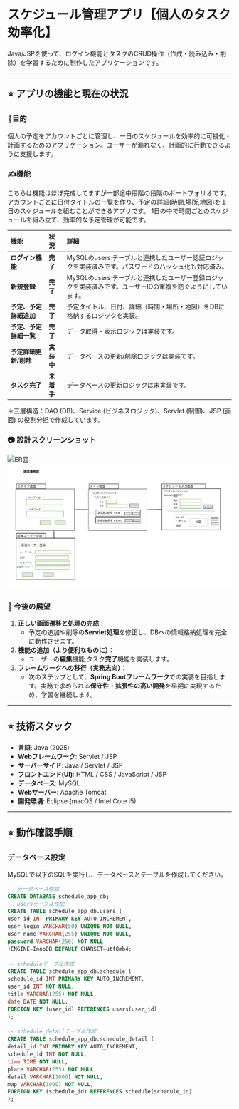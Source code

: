 

# スケジュール管理アプリ【個人のタスク効率化】

Java/JSPを使って、ログイン機能とタスクのCRUD操作（作成・読み込み・削除）を学習するために制作したアプリケーションです。

---

## ⭐️ アプリの機能と現在の状況

### 🚀目的

個人の予定をアカウントごとに管理し、一日のスケジュールを効率的に可視化・計画するためのアプリケーション。ユーザーが漏れなく、計画的に行動できるように支援します。


### ✍️機能

こちらは機能はほぼ完成してますが一部途中段階の段階のポートフォリオです。
アカウントごとに日付タイトルの一覧を作り、予定の詳細(時間,場所,地図)を１日のスケジュールを組むことができるアプリです。
1日の中で時間ごとのスケジュールを組み立て、効率的な予定管理が可能です。

| 機能 | 状況 | 詳細 |
| :--- | :--- | :--- |
| **ログイン機能** | **完了** | MySQLのusers テーブルと連携したユーザー認証ロジックを実装済みです。パスワードのハッシュ化も対応済み。 |
| **新規登録** | **完了** | MySQLのusers テーブルと連携したユーザー登録ロジックを実装済みです。ユーザーIDの重複を防ぐようにしています。 |
| **予定、予定詳細追加** | **完了** |予定タイトル、日付、詳細（時間・場所・地図）をDBに格納するロジックを実装。 |
| **予定、予定詳細一覧** | **完了** | データ取得・表示ロジックは実装です。 |
| **予定詳細更新/削除** | **実装中** | データベースの更新/削除ロジックは実装です。 |
| **タスク完了** | **未着手** | データベースの更新ロジックは未実装です。 |

＊三層構造：DAO (DB)、Service (ビジネスロジック)、Servlet (制御)、JSP (画面) の役割分担で作成しています。

### 📷 設計スクリーンショット

![ER図](./screenshot/ER図.png)
![ER図](./screenshot/画面遷移図.png)


### 🚶 今後の展望

1. **正しい画面遷移と処理の完成**：
   * 予定の追加や削除の**Servlet処理**を修正し、DBへの情報格納処理を完全に動作させます。
2. **機能の追加（より便利なものに）**：
   * ユーザーの**編集**機能,タスク**完了**機能を実装します。   
3. **フレームワークへの移行（実務志向）**：
   * 次のステップとして、**Spring Bootフレームワーク**での実装を目指します。実務で求められる**保守性・拡張性の高い開発**を早期に実現するため、学習を継続します。   

---

## ⭐️ 技術スタック

* **言語**: Java (2025)
* **Webフレームワーク**: Servlet / JSP
* **サーバーサイド**: Java / Servlet / JSP
* **フロントエンド(UI)**: HTML / CSS / JavaScript / JSP
* **データベース**: MySQL
* **Webサーバー**: Apache Tomcat
* **開発環境**: Eclipse (macOS / Intel Core i5)

---

## ⭐️ 動作確認手順

###  データベース設定

MySQLで以下のSQLを実行し、データベースとテーブルを作成してください。

```sql
-- データベース作成
CREATE DATABASE schedule_app_db;
-- usersテーブル作成
CREATE TABLE schedule_app_db.users (
user_id INT PRIMARY KEY AUTO_INCREMENT,
user_login VARCHAR(50) UNIQUE NOT NULL,
user_name VARCHAR(255) UNIQUE NOT NULL,
password VARCHAR(256) NOT NULL
)ENGINE=InnoDB DEFAULT CHARSET=utf8mb4;

-- scheduleテーブル作成
CREATE TABLE schedule_app_db.schedule (
schedule_id INT PRIMARY KEY AUTO_INCREMENT,
user_id INT NOT NULL,
title VARCHAR(255) NOT NULL,
date DATE NOT NULL,
FOREIGN KEY (user_id) REFERENCES users(user_id)
);

-- schedule_detailテーブル作成
CREATE TABLE schedule_app_db.schedule_detail (
detail_id INT PRIMARY KEY AUTO_INCREMENT,
schedule_id INT NOT NULL,
time TIME NOT NULL,
place VARCHAR(255) NOT NULL,
detail VARCHAR(1000) NOT NULL,
map VARCHAR(1000) NOT NULL,  
FOREIGN KEY (schedule_id) REFERENCES schedule(schedule_id)
);
